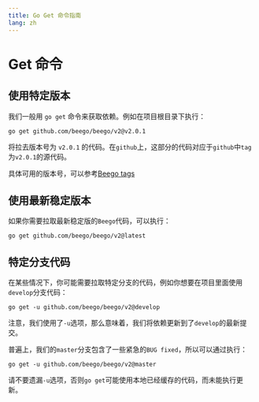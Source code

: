 ```yaml
---
title: Go Get 命令指南
lang: zh
---
```


# Get 命令

## 使用特定版本
我们一般用 `go get` 命令来获取依赖。例如在项目根目录下执行：
```shell
go get github.com/beego/beego/v2@v2.0.1
```
将拉去版本号为 `v2.0.1` 的代码。在`github`上，这部分的代码对应于`github`中`tag`为`v2.0.1`的源代码。

具体可用的版本号，可以参考[Beego tags](https://github.com/beego/beego/tags)

## 使用最新稳定版本
如果你需要拉取最新稳定版的`Beego`代码，可以执行：
```shell
go get github.com/beego/beego/v2@latest
```

## 特定分支代码
在某些情况下，你可能需要拉取特定分支的代码，例如你想要在项目里面使用`develop`分支代码：
```shell
go get -u github.com/beego/beego/v2@develop
```
注意，我们使用了`-u`选项，那么意味着，我们将依赖更新到了`develop`的最新提交。

普遍上，我们的`master`分支包含了一些紧急的`BUG fixed`，所以可以通过执行：
```shell
go get -u github.com/beego/beego/v2@master
```
请不要遗漏`-u`选项，否则`go get`可能使用本地已经缓存的代码，而未能执行更新。

